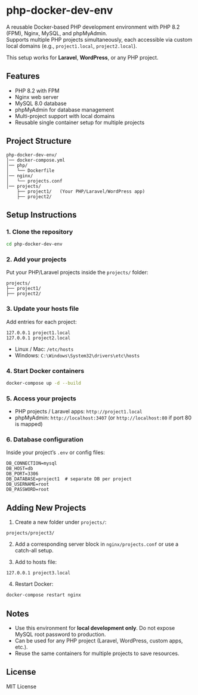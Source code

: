 # php-docker-dev-env

A reusable Docker-based PHP development environment with PHP 8.2 (FPM), Nginx, MySQL, and phpMyAdmin.  
Supports multiple PHP projects simultaneously, each accessible via custom local domains (e.g., `project1.local`, `project2.local`).

This setup works for **Laravel**, **WordPress**, or any PHP project.

## Features

- PHP 8.2 with FPM
- Nginx web server
- MySQL 8.0 database
- phpMyAdmin for database management
- Multi-project support with local domains
- Reusable single container setup for multiple projects

## Project Structure

```
php-docker-dev-env/
│── docker-compose.yml
│── php/
│   └── Dockerfile
│── nginx/
│   └── projects.conf
│── projects/
    ├── project1/   (Your PHP/Laravel/WordPress app)
    ├── project2/
```

## Setup Instructions

### 1. Clone the repository
```bash
cd php-docker-dev-env
```

### 2. Add your projects
Put your PHP/Laravel projects inside the `projects/` folder:
```
projects/
├── project1/
├── project2/
```

### 3. Update your hosts file
Add entries for each project:
```
127.0.0.1 project1.local
127.0.0.1 project2.local
```

- Linux / Mac: `/etc/hosts`  
- Windows: `C:\Windows\System32\drivers\etc\hosts`

### 4. Start Docker containers
```bash
docker-compose up -d --build
```

### 5. Access your projects
- PHP projects / Laravel apps: `http://project1.local`  
- phpMyAdmin: `http://localhost:3407` (or `http://localhost:80` if port 80 is mapped)

### 6. Database configuration
Inside your project’s `.env` or config files:
```
DB_CONNECTION=mysql
DB_HOST=db
DB_PORT=3306
DB_DATABASE=project1  # separate DB per project
DB_USERNAME=root
DB_PASSWORD=root
```

## Adding New Projects

1. Create a new folder under `projects/`:
```
projects/project3/
```

2. Add a corresponding server block in `nginx/projects.conf` or use a catch-all setup.

3. Add to hosts file:
```
127.0.0.1 project3.local
```

4. Restart Docker:
```bash
docker-compose restart nginx
```

## Notes

- Use this environment for **local development only**. Do not expose MySQL root password to production.
- Can be used for any PHP project (Laravel, WordPress, custom apps, etc.).
- Reuse the same containers for multiple projects to save resources.

## License
MIT License
